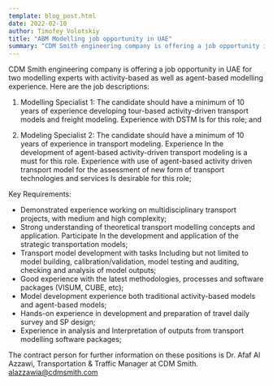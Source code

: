 ```yaml
---
template: blog_post.html
date: 2022-02-10
author: Timofey Volotskiy
title: "ABM Modelling job opportunity in UAE"
summary: "CDM Smith engineering company is offering a job opportunity in UAE for two modelling experts with activity-based as well as agent-based modelling experience"
---
```


CDM Smith engineering company is offering a job opportunity in UAE for two modelling experts with activity-based as well as agent-based modelling experience. Here are the job descriptions:

1. Modelling Specialist 1: The candidate should have a minimum of 10 years of experience developing tour-based activity-driven transport models and freight modeling. Experience with DSTM Is for this role; and

2. Modeling Specialist 2: The candidate should have a minimum of 10 years of experience in transport modeling. Experience In the development of agent-based activity-driven transport modeling is a must for this role. Experience with use of agent-based activity driven transport model for the assessment of new form of transport technologies and services Is desirable for this role;

Key Requirements:

* Demonstrated experience working on multidisciplinary transport projects, with medium and high complexity;
* Strong understanding of theoretical transport modelling concepts and application. Participate In the development and application of the strategic transportation models;
* Transport model development with tasks Including but not limited to model building, calibration/validation, model testing and auditing, checking and analysis of model outputs;
* Good experience with the latest methodologies, processes and software packages (VISUM, CUBE, etc);
* Model development experience both traditional activity-based models and agent-based models;
* Hands-on experience in development and preparation of travel daily survey and SP design;
* Experience in analysis and Interpretation of outputs from transport modelling software packages; 

The contract person for further information on these positions is Dr. Afaf Al Azzawi, Transportation & Traffic Manager at CDM Smith.
alazzawia@cdmsmith.com
